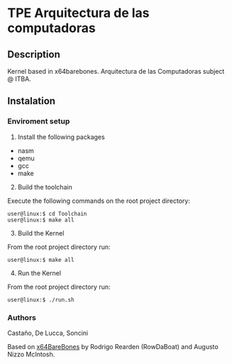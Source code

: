 # TPE Arquitectura de las computadoras

## Description

Kernel based in x64barebones. Arquitectura de las Computadoras subject @ ITBA.

## Instalation

### Enviroment setup

1. Install the following packages
  * nasm
  * qemu
  * gcc
  * make

2. Build the toolchain

  Execute the following commands on the root project directory:

  ```
  user@linux:$ cd Toolchain
  user@linux:$ make all
  ```

3. Build the Kernel

  From the root project directory run:

  ```
  user@linux:$ make all
  ```

4. Run the Kernel

  From the root project directory run:

  ```
  user@linux:$ ./run.sh
  ```

### Authors

Castaño, De Lucca, Soncini

Based on [x64BareBones](https://bitbucket.org/RowDaBoat/x64barebones/wiki/Home) by Rodrigo Rearden (RowDaBoat) and Augusto Nizzo McIntosh.
